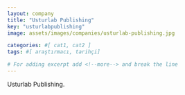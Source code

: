 ```yaml
---
layout: company
title: "Usturlab Publishing"
key: "usturlabpublishing"
image: assets/images/companies/usturlab-publishing.jpg

categories: #[ cat1, cat2 ]
tags: #[ araştırmacı, tarihçi]

# For adding excerpt add <!--more--> and break the line
---
```

Usturlab Publishing.